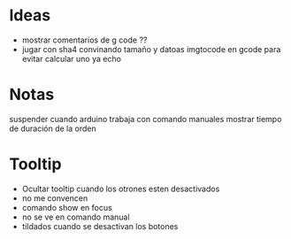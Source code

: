 # Ideas
  - mostrar comentarios de g code ??
  - jugar con sha4 convinando tamaño y datoas imgtocode en gcode para evitar calcular uno ya echo
# Notas
  suspender cuando arduino trabaja con comando manuales
  mostrar tiempo de duración de la orden
# Tooltip
  * Ocultar tooltip cuando los otrones esten desactivados
  * no me convencen
  * comando show en focus
  * no se ve en comando manual
  * tildados cuando se desactivan los botones
